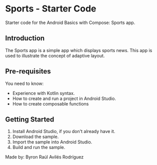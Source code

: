 Sports - Starter Code
==================================

Starter code for the Android Basics with Compose: Sports app.

Introduction
------------

The Sports app is a simple app which displays sports news. This app is used to illustrate 
the concept of adaptive layout.

Pre-requisites
--------------

You need to know:
* Experience with Kotlin syntax.
* How to create and run a project in Android Studio.
* How to create composable functions

Getting Started
---------------

1. Install Android Studio, if you don't already have it.
2. Download the sample.
3. Import the sample into Android Studio.
4. Build and run the sample.

Made by: Byron Raúl Avilés Rodríguez
